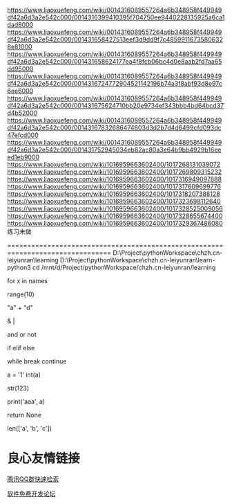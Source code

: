 https://www.liaoxuefeng.com/wiki/0014316089557264a6b348958f449949df42a6d3a2e542c000/0014316399410395f704750ee9440228135925a6ca1dad8000
https://www.liaoxuefeng.com/wiki/0014316089557264a6b348958f449949df42a6d3a2e542c000/001431658427513eef3d9dd9f7c48599116735806328e81000
https://www.liaoxuefeng.com/wiki/0014316089557264a6b348958f449949df42a6d3a2e542c000/001431658624177ea4f8fcb06bc4d0e8aab2fd7aa65dd95000
https://www.liaoxuefeng.com/wiki/0014316089557264a6b348958f449949df42a6d3a2e542c000/0014316724772904521142196b74a3f8abf93d8e97c6ee6000
https://www.liaoxuefeng.com/wiki/0014316089557264a6b348958f449949df42a6d3a2e542c000/001431675624710bb20e9734ef343bbb4bd64bcd37d4b52000
https://www.liaoxuefeng.com/wiki/0014316089557264a6b348958f449949df42a6d3a2e542c000/00143167832686474803d3d2b7d4d6499cfd093dc47efcd000
https://www.liaoxuefeng.com/wiki/0014316089557264a6b348958f449949df42a6d3a2e542c000/001431752945034eb82ac80a3e64b9bb4929b16eeed1eb9000
https://www.liaoxuefeng.com/wiki/1016959663602400/1017268131039072
https://www.liaoxuefeng.com/wiki/1016959663602400/1017269809315232
https://www.liaoxuefeng.com/wiki/1016959663602400/1017316949097888
https://www.liaoxuefeng.com/wiki/1016959663602400/1017317609699776
https://www.liaoxuefeng.com/wiki/1016959663602400/1017318207388128
https://www.liaoxuefeng.com/wiki/1016959663602400/1017323698112640
https://www.liaoxuefeng.com/wiki/1016959663602400/1017328525009056
https://www.liaoxuefeng.com/wiki/1016959663602400/1017328655674400
https://www.liaoxuefeng.com/wiki/1016959663602400/1017329367486080 练习未做

================================================================================
D:\Project\pythonWorkspace\chzh.cn-leiyunran\learning
D:\Project\pythonWorkspace\chzh.cn-leiyunran\learn-python3
cd /mnt/d/Project/pythonWorkspace/chzh.cn-leiyunran/learning


for x in names

range(10)

"a" + "d"

& |

and or not

if elif else

while break continue

a = '1'
int(a)

str(123)

print('aaa', a)

return None

len(['a', 'b', 'c'])

 # 良心友情链接

[腾讯QQ群快速检索](http://u.720life.cn/s/8cf73f7c)

[软件免费开发论坛](http://u.720life.cn/s/bbb01dc0)